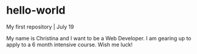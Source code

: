 # hello-world
My first repository | July 19

My name is Christina and I want to be a Web Developer. I am gearing up to apply to a 6 month intensive course. Wish me luck!
